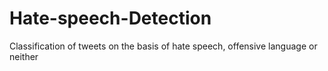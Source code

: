 # Hate-speech-Detection
Classification of tweets on the basis of hate speech, offensive language or neither
